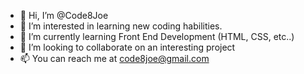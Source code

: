 - 👋 Hi, I’m @Code8Joe
- 👀 I’m interested in learning new coding habilities.
- 🌱 I’m currently learning Front End Development (HTML, CSS, etc..)
- 💞️ I’m looking to collaborate on an interesting project
- 📫 You can reach me at code8joe@gmail.com

<!---
Code8Joe/Code8Joe is a ✨ special ✨ repository because its `README.md` (this file) appears on your GitHub profile.
You can click the Preview link to take a look at your changes.
--->
